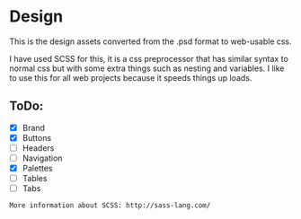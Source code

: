 # Design
This is the design assets converted from the .psd format to web-usable css.

I have used SCSS for this, it is a css preprocessor that has similar syntax to normal css but with some extra things
such as nesting and variables. I like to use this for all web projects because it speeds things up loads.
## ToDo:
- [x] Brand
- [x] Buttons
- [ ] Headers
- [ ] Navigation
- [x] Palettes
- [ ] Tables
- [ ] Tabs
 
```
More information about SCSS: http://sass-lang.com/
```
